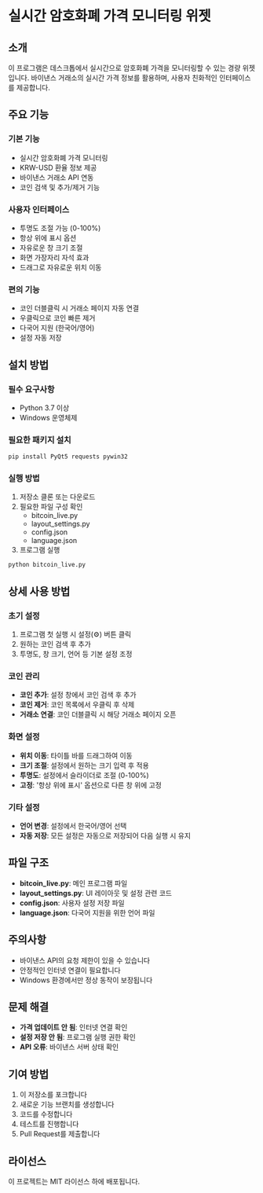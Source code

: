 # 실시간 암호화폐 가격 모니터링 위젯

## 소개
이 프로그램은 데스크톱에서 실시간으로 암호화폐 가격을 모니터링할 수 있는 경량 위젯입니다. 바이낸스 거래소의 실시간 가격 정보를 활용하며, 사용자 친화적인 인터페이스를 제공합니다.

## 주요 기능

### 기본 기능
- 실시간 암호화폐 가격 모니터링
- KRW-USD 환율 정보 제공
- 바이낸스 거래소 API 연동
- 코인 검색 및 추가/제거 기능

### 사용자 인터페이스
- 투명도 조절 가능 (0-100%)
- 항상 위에 표시 옵션
- 자유로운 창 크기 조절
- 화면 가장자리 자석 효과
- 드래그로 자유로운 위치 이동

### 편의 기능
- 코인 더블클릭 시 거래소 페이지 자동 연결
- 우클릭으로 코인 빠른 제거
- 다국어 지원 (한국어/영어)
- 설정 자동 저장


## 설치 방법

### 필수 요구사항
- Python 3.7 이상
- Windows 운영체제

### 필요한 패키지 설치
```bash
pip install PyQt5 requests pywin32
```

### 실행 방법
1. 저장소 클론 또는 다운로드
2. 필요한 파일 구성 확인
   - bitcoin_live.py
   - layout_settings.py
   - config.json
   - language.json
3. 프로그램 실행
```bash
python bitcoin_live.py
```


## 상세 사용 방법

### 초기 설정
1. 프로그램 첫 실행 시 설정(⚙) 버튼 클릭
2. 원하는 코인 검색 후 추가
3. 투명도, 창 크기, 언어 등 기본 설정 조정

### 코인 관리
- **코인 추가**: 설정 창에서 코인 검색 후 추가
- **코인 제거**: 코인 목록에서 우클릭 후 삭제
- **거래소 연결**: 코인 더블클릭 시 해당 거래소 페이지 오픈

### 화면 설정
- **위치 이동**: 타이틀 바를 드래그하여 이동
- **크기 조절**: 설정에서 원하는 크기 입력 후 적용
- **투명도**: 설정에서 슬라이더로 조절 (0-100%)
- **고정**: '항상 위에 표시' 옵션으로 다른 창 위에 고정

### 기타 설정
- **언어 변경**: 설정에서 한국어/영어 선택
- **자동 저장**: 모든 설정은 자동으로 저장되어 다음 실행 시 유지


## 파일 구조
- **bitcoin_live.py**: 메인 프로그램 파일
- **layout_settings.py**: UI 레이아웃 및 설정 관련 코드
- **config.json**: 사용자 설정 저장 파일
- **language.json**: 다국어 지원을 위한 언어 파일


## 주의사항
- 바이낸스 API의 요청 제한이 있을 수 있습니다
- 안정적인 인터넷 연결이 필요합니다
- Windows 환경에서만 정상 동작이 보장됩니다


## 문제 해결
- **가격 업데이트 안 됨**: 인터넷 연결 확인
- **설정 저장 안 됨**: 프로그램 실행 권한 확인
- **API 오류**: 바이낸스 서버 상태 확인


## 기여 방법
1. 이 저장소를 포크합니다
2. 새로운 기능 브랜치를 생성합니다
3. 코드를 수정합니다
4. 테스트를 진행합니다
5. Pull Request를 제출합니다

## 라이선스
이 프로젝트는 MIT 라이선스 하에 배포됩니다.
